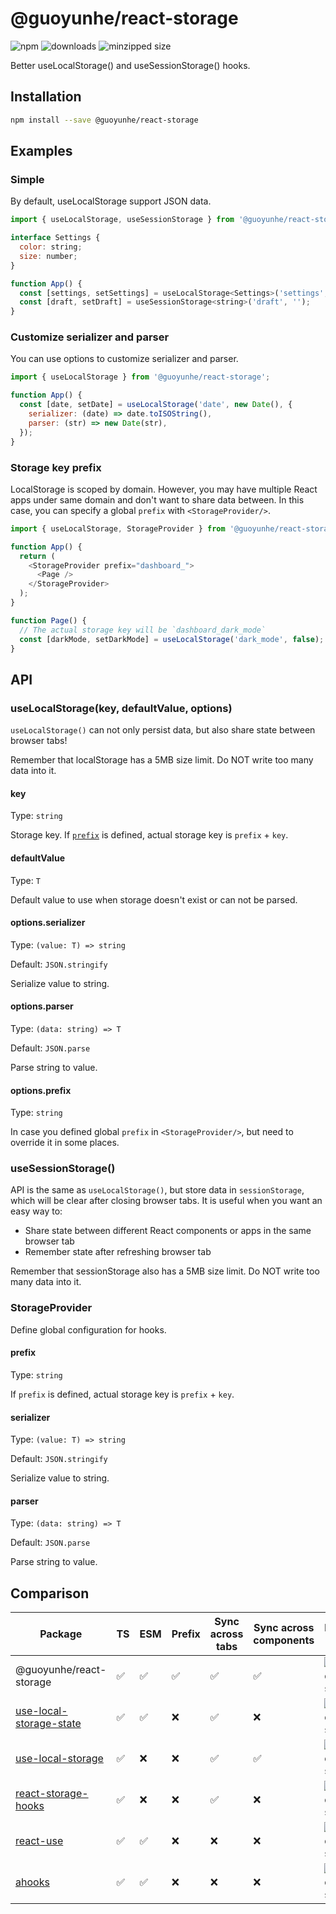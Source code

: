 # @guoyunhe/react-storage

![npm](https://img.shields.io/npm/v/@guoyunhe/react-storage)
![downloads](https://img.shields.io/npm/dw/@guoyunhe/react-storage)
![minzipped size](https://img.shields.io/bundlephobia/minzip/@guoyunhe/react-storage)

Better useLocalStorage() and useSessionStorage() hooks.

## Installation

```bash
npm install --save @guoyunhe/react-storage
```

## Examples

### Simple

By default, useLocalStorage support JSON data.

```js
import { useLocalStorage, useSessionStorage } from '@guoyunhe/react-storage';

interface Settings {
  color: string;
  size: number;
}

function App() {
  const [settings, setSettings] = useLocalStorage<Settings>('settings', { color: 'red', size: 20 });
  const [draft, setDraft] = useSessionStorage<string>('draft', '');
}
```

### Customize serializer and parser

You can use options to customize serializer and parser.

```js
import { useLocalStorage } from '@guoyunhe/react-storage';

function App() {
  const [date, setDate] = useLocalStorage('date', new Date(), {
    serializer: (date) => date.toISOString(),
    parser: (str) => new Date(str),
  });
}
```

### Storage key prefix

LocalStorage is scoped by domain. However, you may have multiple React apps under same domain and
don't want to share data between. In this case, you can specify a global `prefix` with
`<StorageProvider/>`.

```js
import { useLocalStorage, StorageProvider } from '@guoyunhe/react-storage';

function App() {
  return (
    <StorageProvider prefix="dashboard_">
      <Page />
    </StorageProvider>
  );
}

function Page() {
  // The actual storage key will be `dashboard_dark_mode`
  const [darkMode, setDarkMode] = useLocalStorage('dark_mode', false);
}
```

## API

### useLocalStorage(key, defaultValue, options)

`useLocalStorage()` can not only persist data, but also share state between browser tabs!

Remember that localStorage has a 5MB size limit. Do NOT write too many data into it.

#### key

Type: `string`

Storage key. If [`prefix`](#prefix) is defined, actual storage key is `prefix` + `key`.

#### defaultValue

Type: `T`

Default value to use when storage doesn't exist or can not be parsed.

#### options.serializer

Type: `(value: T) => string`

Default: `JSON.stringify`

Serialize value to string.

#### options.parser

Type: `(data: string) => T`

Default: `JSON.parse`

Parse string to value.

#### options.prefix

Type: `string`

In case you defined global `prefix` in `<StorageProvider/>`, but need to override it in some places.

### useSessionStorage()

API is the same as `useLocalStorage()`, but store data in `sessionStorage`, which will be clear after
closing browser tabs. It is useful when you want an easy way to:

- Share state between different React components or apps in the same browser tab
- Remember state after refreshing browser tab

Remember that sessionStorage also has a 5MB size limit. Do NOT write too many data into it.

### StorageProvider

Define global configuration for hooks.

#### prefix

Type: `string`

If `prefix` is defined, actual storage key is `prefix` + `key`.

#### serializer

Type: `(value: T) => string`

Default: `JSON.stringify`

Serialize value to string.

#### parser

Type: `(data: string) => T`

Default: `JSON.parse`

Parse string to value.

## Comparison

| Package                   | TS  | ESM | Prefix | Sync across tabs | Sync across components | Bundle size                                                                        |
| ------------------------- | --- | --- | ------ | ---------------- | ---------------------- | ---------------------------------------------------------------------------------- |
| @guoyunhe/react-storage   | ✅  | ✅  | ✅     | ✅               | ✅                     | ![Bundle size](https://img.shields.io/bundlephobia/minzip/@guoyunhe/react-storage) |
| [use-local-storage-state] | ✅  | ✅  | ❌     | ✅               | ❌                     | ![Bundle size](https://img.shields.io/bundlephobia/minzip/use-local-storage-state) |
| [use-local-storage]       | ✅  | ❌  | ❌     | ✅               | ✅                     | ![Bundle size](https://img.shields.io/bundlephobia/minzip/use-local-storage)       |
| [react-storage-hooks]     | ✅  | ❌  | ❌     | ✅               | ❌                     | ![Bundle size](https://img.shields.io/bundlephobia/minzip/react-storage-hooks)     |
| [react-use]               | ✅  | ✅  | ❌     | ❌               | ❌                     | ![Bundle size](https://img.shields.io/bundlephobia/minzip/react-use)               |
| [ahooks]                  | ✅  | ✅  | ❌     | ❌               | ❌                     | ![Bundle size](https://img.shields.io/bundlephobia/minzip/ahooks)                  |

[react-storage-hooks]: https://www.npmjs.com/package/react-storage-hooks
[use-local-storage-state]: https://www.npmjs.com/package/use-local-storage-state
[use-local-storage]: https://www.npmjs.com/package/use-local-storage
[react-use]: https://www.npmjs.com/package/react-use
[ahooks]: https://www.npmjs.com/package/ahooks
